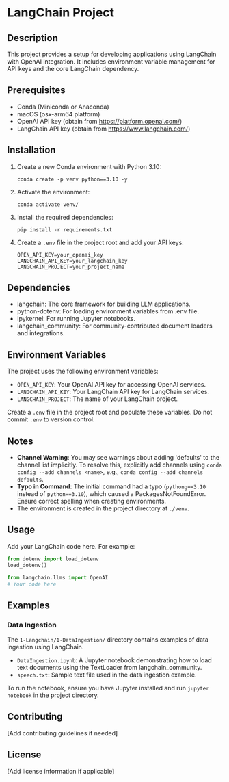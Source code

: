 # LangChain Project

## Description

This project provides a setup for developing applications using LangChain with OpenAI integration. It includes environment variable management for API keys and the core LangChain dependency.

## Prerequisites

- Conda (Miniconda or Anaconda)
- macOS (osx-arm64 platform)
- OpenAI API key (obtain from https://platform.openai.com/)
- LangChain API key (obtain from https://www.langchain.com/)

## Installation

1. Create a new Conda environment with Python 3.10:

   ```
   conda create -p venv python==3.10 -y
   ```

2. Activate the environment:

   ```
   conda activate venv/
   ```

3. Install the required dependencies:

   ```
   pip install -r requirements.txt
   ```

4. Create a `.env` file in the project root and add your API keys:

   ```
   OPEN_API_KEY=your_openai_key
   LANGCHAIN_API_KEY=your_langchain_key
   LANGCHAIN_PROJECT=your_project_name
   ```

## Dependencies

- langchain: The core framework for building LLM applications.
- python-dotenv: For loading environment variables from .env file.
- ipykernel: For running Jupyter notebooks.
- langchain_community: For community-contributed document loaders and integrations.

## Environment Variables

The project uses the following environment variables:

- `OPEN_API_KEY`: Your OpenAI API key for accessing OpenAI services.
- `LANGCHAIN_API_KEY`: Your LangChain API key for LangChain services.
- `LANGCHAIN_PROJECT`: The name of your LangChain project.

Create a `.env` file in the project root and populate these variables. Do not commit `.env` to version control.

## Notes

- **Channel Warning**: You may see warnings about adding 'defaults' to the channel list implicitly. To resolve this, explicitly add channels using `conda config --add channels <name>`, e.g., `conda config --add channels defaults`.
- **Typo in Command**: The initial command had a typo (`pythong==3.10` instead of `python==3.10`), which caused a PackagesNotFoundError. Ensure correct spelling when creating environments.
- The environment is created in the project directory at `./venv`.

## Usage

Add your LangChain code here. For example:

```python
from dotenv import load_dotenv
load_dotenv()

from langchain.llms import OpenAI
# Your code here
```

## Examples

### Data Ingestion

The `1-Langchain/1-DataIngestion/` directory contains examples of data ingestion using LangChain.

- `DataIngestion.ipynb`: A Jupyter notebook demonstrating how to load text documents using the TextLoader from langchain_community.
- `speech.txt`: Sample text file used in the data ingestion example.

To run the notebook, ensure you have Jupyter installed and run `jupyter notebook` in the project directory.

## Contributing

[Add contributing guidelines if needed]

## License

[Add license information if applicable]
